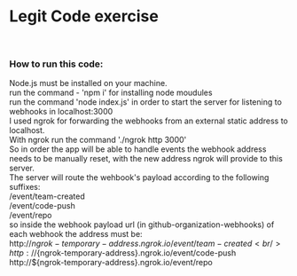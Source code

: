 # Legit Code exercise
<br />

### How to run this code:
Node.js must be installed on your machine.<br />
run the command - 'npm i' for installing node moudules<br />
run the command 'node index.js' in order to start the server for listening to webhooks in localhost:3000<br />
I used ngrok for forwarding the webhooks from an external static address to localhost.<br />
With ngrok run the command './ngrok http 3000'<br />
So in order the app will be able to handle events the webhook address needs to be manually reset, with the new address ngrok will provide to this server.<br />
The server will route the wehbook's payload according to the following suffixes:<br />
/event/team-created<br />
/event/code-push<br />
/event/repo<br />
so inside the webhook payload url (in github-organization-webhooks) of each webhook the address must be:<br />
http://${ngrok-temporary-address}.ngrok.io/event/team-created<br />
http://${ngrok-temporary-address}.ngrok.io/event/code-push<br />
http://${ngrok-temporary-address}.ngrok.io/event/repo<br />


